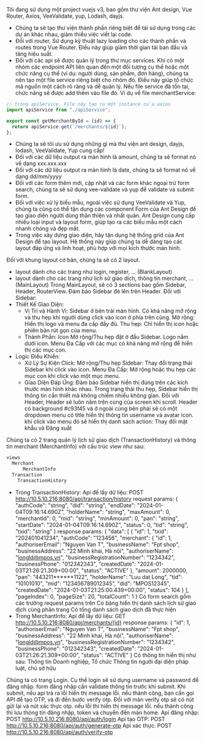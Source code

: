Tôi đang sử dụng một project vuejs v3, bao gồm thư viện Ant design, Vue Router, Axios, VeeValidate, yup, Lodash, dayjs.

<!-- NOTE -->
- Chúng ta sẽ tạo thư viện thành phần riêng biệt để tái sử dụng trong các dự án khác nhau, giảm thiểu việc viết lại code.
- Đối với router, Sử dụng kỹ thuật lazy loading cho các thành phần và routes trong Vue Router. Điều này giúp giảm thời gian tải ban đầu và tăng hiệu suất.
- Đối với các api sẽ được quản lý trong thư mục services. Khi có một nhóm các endpoint API liên quan đến một đối tượng cụ thể hoặc một chức năng cụ thể (ví dụ: người dùng, sản phẩm, đơn hàng), chúng ta nên tạo một file service riêng biệt cho nhóm đó. Điều này giúp tổ chức mã nguồn một cách rõ ràng và dễ quản lý. Nếu file service đã tồn tại, chức năng sẽ được add thêm vào file đó.
Ví dụ về file merchantService:

```js
// trong apiService, File này tạo ra một instance của axios
import apiService from "./apiService"; 

export const getMerchantById = (id) => {
  return apiService.get(`/merchants/${id}`);
};
```

- Chúng ta sẽ tôi ưu sử dụng những gì mà thư viện ant design, dayjs, lodash, VeeValidate, Yup cung cấp!
- Đối với các dữ liệu output ra màn hình là amount, chúng ta sẽ format nó về dạng xxx.xxx.xxx
- Đối với các dữ liệu output ra màn hình là date, chúng ta sẽ format nó về dạng dd/mm/yyyy
- Đối với các form thêm mới, cập nhật và các form khác ngoại trừ form search, chúng ta sẽ sử dụng vee-validate và yup để validate và submit form.
- Đối với việc xử lý biểu mẫu, ngoài việc sử dụng VeeValidate và Yup, chúng ta cũng có thể tận dụng các component Form của Ant Design để tạo giao diện người dùng thân thiện và nhất quán. Ant Design cung cấp nhiều loại input và layout form, giúp tạo ra các biểu mẫu một cách nhanh chóng và đẹp mắt.
- Trong việc xây dựng giao diện, hãy tận dụng hệ thống grid của Ant Design để tạo layout. Hệ thống này giúp chúng ta dễ dàng tạo các layout đáp ứng và linh hoạt, phù hợp với mọi kích thước màn hình.

<!-- END NOTE -->
Đối với khung layout cơ bản, chúng ta sẽ có 2 layout.

- layout dành cho các trang như login, register, ...  (BlankLayout)
- layout dành cho các trang như lịch sử giao dịch, thông tin merchant, ... (MainLayout)
Trong MainLayout, sẽ có 3 sections bao gồm Sidebar, Header, RouterView. Đảm bảo Sidebar đè lên trên Header.
Đối với Sidebar:
- Thiết Kế Giao Diện:
  - Vị Trí và Hành Vi:
      Sidebar ở bên trái màn hình.
      Có khả năng mở rộng và thu hẹp khi người dùng click vào icon ở phía trên cùng.
        Mở rộng: Hiển thị logo và menu đa cấp đầy đủ.
        Thu hẹp: Chỉ hiển thị icon hoặc phiên bản rút gọn của menu.
  - Thành Phần:
      Icon Mở rộng/Thu hẹp đặt ở đầu Sidebar.
      Logo nằm dưới icon.
      Menu Đa Cấp với các mục có khả năng mở rộng để hiển thị các mục con.
- Logic Điều Khiển:
  - Xử Lý Sự Kiện Click:
      Mở rộng/Thu hẹp Sidebar: Thay đổi trạng thái Sidebar khi click vào icon.
      Menu Đa Cấp: Mở rộng hoặc thu hẹp các mục con khi click vào một mục menu.
  - Giao Diện Đáp Ứng:
      Đảm bảo Sidebar hiển thị đúng trên các kích thước màn hình khác nhau.
      Trong trạng thái thu hẹp, Sidebar hiển thị thông tin cần thiết mà không chiếm nhiều không gian.
Đối với Header, Header sẽ luôn nằm trên cùng của screen khi scroll. Header có background #c93f45 và ở ngoài cùng bên phải sẽ có một dropdown menu có title hiển thị thông tin username và avatar icon. khi click vào menu đó sẽ hiển thị danh sách action: Thay đổi mật khẩu và Đăng xuất

Chúng ta có 2 trang quản lý lịch sử giao dịch (TransactionHistory) và thông tin merchant (MerchantInfo) với cấu trúc view như sau:

```md
views
  Merchant
      MerchantInfo
  Transaction
    TransactionHistory
```

- Trong TransactionHistory:
  Api để lấy dữ liệu: POST http://10.5.10.216:8080/api/transaction/history
  request params: {
    "authCode": "string",
    "did": "string",
    "endDate": "2024-01-04T09:16:14.690Z",
    "holderName": "string",
    "maxAmount": 0,
    "merchantId": 0,
    "mid": "string",
    "minAmount": 0,
    "pan": "string",
    "startDate": "2024-01-04T09:16:14.690Z",
    "status": 0,
    "tid": "string",
    "txid": "string"
  }
  response params: {
    "data": [
      {
        "id": 1,
        "txid": "202401041234",
        "authCode": "123456",
        "merchant": {
          "id": 1,
          "authoriserEmail": "Nguyen Van T",
          "businessName": "Fpt shop",
          "businessAddress": "22 Minh khai, Hà nội",
          "authoriserName": "longld@mpos.vn",
          "businessRegistrationNumber": "1234342",
          "businessPhone": "012342343",
          "createdDate": "2024-01-03T21:26:21.309+00:00",
          "status": "ACTIVE"
        },
        "amount": 2000000,
        "pan": "443211******1122",
        "holderName": "Luu dat Long",
        "tid": "10101010",
        "mid": "123456789012345",
        "did": "MPOS12345",
        "createdDate": "2024-01-03T21:25:00.439+00:00",
        "status": 104
      }
    ],
    "pageIndex": 0,
    "pageSize": 20,
    "totalCount": 1
  }
  Có form search gồm các trường request params trên
  Có bảng hiển thị danh sách lịch sử giao dịch cùng phân trang
  Có tổng danh sách giao dịch đã thực hiện
- Trong MerchantInfo:
  Api để lấy dữ liệu: GET http://10.5.10.216:8080/api/merchants/{id}
  response params: {
    "id": 1,
    "authoriserEmail": "Nguyen Van T",
    "businessName": "Fpt shop",
    "businessAddress": "22 Minh khai, Hà nội",
    "authoriserName": "longld@mpos.vn",
    "businessRegistrationNumber": "1234342",
    "businessPhone": "012342343",
    "createdDate": "2024-01-03T21:26:21.309+00:00",
    "status": "ACTIVE"
  }
  Có thông tin hiển thị như sau:
    Thông tin Doanh nghiệp, Tổ chức
    Thông tin người đại diện pháp luật, chủ sở hữu

Chúng ta có trang Login. Cụ thể login sẽ sử dụng username và password để đăng nhập. form đăng nhập cần validate thông tin trước khi submit. Khi submit, nếu api trả ra lỗi hiển thị message lỗi. nếu thành công, bạn cần gọi API để tạo OTP, và đi đến bước verify otp. Đối với màn verify otp sẽ có nút gửi lại và nút xác thực otp. nếu lỗi thì hiển thị message lỗi. nếu thành công thì lưu thông tin đăng nhập, token và chuyển đến màn home.
Api đăng nhập: POST http://10.5.10.216:8080/api/auth/login
Api tạo OTP: POST http://10.5.10.216:8080/api/auth/generate-otp
Api xác thực: POST http://10.5.10.216:8080/api/auth/verify-otp